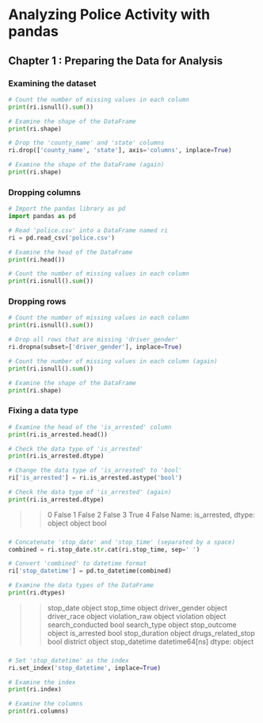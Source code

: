# Analyzing Police Activity with pandas

## Chapter 1 : Preparing the Data for Analysis

### Examining the dataset
```python
# Count the number of missing values in each column
print(ri.isnull().sum())

# Examine the shape of the DataFrame
print(ri.shape)

# Drop the 'county_name' and 'state' columns
ri.drop(['county_name', 'state'], axis='columns', inplace=True)

# Examine the shape of the DataFrame (again)
print(ri.shape)
```

### Dropping columns
```python
# Import the pandas library as pd
import pandas as pd

# Read 'police.csv' into a DataFrame named ri
ri = pd.read_csv('police.csv')

# Examine the head of the DataFrame
print(ri.head())

# Count the number of missing values in each column
print(ri.isnull().sum())
```

### Dropping rows
```python
# Count the number of missing values in each column
print(ri.isnull().sum())

# Drop all rows that are missing 'driver_gender'
ri.dropna(subset=['driver_gender'], inplace=True)

# Count the number of missing values in each column (again)
print(ri.isnull().sum())

# Examine the shape of the DataFrame
print(ri.shape)
```
>>


### Fixing a data type
```python
# Examine the head of the 'is_arrested' column
print(ri.is_arrested.head())

# Check the data type of 'is_arrested'
print(ri.is_arrested.dtype)

# Change the data type of 'is_arrested' to 'bool'
ri['is_arrested'] = ri.is_arrested.astype('bool')

# Check the data type of 'is_arrested' (again)
print(ri.is_arrested.dtype)
```
>>0    False
1    False
2    False
3     True
4    False
Name: is_arrested, dtype: object
object
bool


### 
```python
# Concatenate 'stop_date' and 'stop_time' (separated by a space)
combined = ri.stop_date.str.cat(ri.stop_time, sep=' ')

# Convert 'combined' to datetime format
ri['stop_datetime'] = pd.to_datetime(combined)

# Examine the data types of the DataFrame
print(ri.dtypes)
```
>>stop_date                     object
stop_time                     object
driver_gender                 object
driver_race                   object
violation_raw                 object
violation                     object
search_conducted                bool
search_type                   object
stop_outcome                  object
is_arrested                     bool
stop_duration                 object
drugs_related_stop              bool
district                      object
stop_datetime         datetime64[ns]
dtype: object


### 
```python
# Set 'stop_datetime' as the index
ri.set_index('stop_datetime', inplace=True)

# Examine the index
print(ri.index)

# Examine the columns
print(ri.columns)
```
>>


